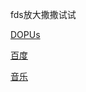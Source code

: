 
fds放大撒撒试试

[DOPUs](https://docs.dopus.com/doku.php?id=copyrights)

[百度](https://www.baidu.com/)

[音乐](./home/music)
